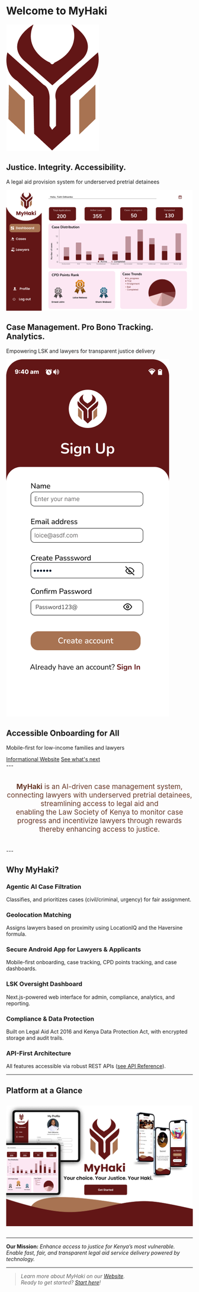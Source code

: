 # Welcome to MyHaki

<div class="carousel" id="myhaki-hero-slideshow">
  <div class="carousel-slide active">
    <img src="images/myhaki-logo.png" alt="MyHaki Logo" class="logo">
    <h2>Justice. Integrity. Accessibility.</h2>
    <p>A legal aid provision system for underserved pretrial detainees</p>
  </div>

  <div class="carousel-slide">
    <img src="images/lsk-dashboard.png" alt="LSK Dashboard" class="platform-img">
    <h2>Case Management. Pro Bono Tracking. Analytics.</h2>
    <p>Empowering LSK and lawyers for transparent justice delivery</p>
  </div>

  <div class="carousel-slide">
    <img src="images/applicant-signup.png" alt="Applicant Onboarding" class="platform-img">
    <h2>Accessible Onboarding for All</h2>
    <p>Mobile-first for low-income families and lawyers</p>
  </div>

  <div class="carousel-dots">
    <span class="carousel-dot active" data-slide="0"></span>
    <span class="carousel-dot" data-slide="1"></span>
    <span class="carousel-dot" data-slide="2"></span>
  </div>
</div>

<div class="button-container">
  <a href="https://my-haki-informational-website.vercel.app/" class="md-button">Informational Website</a>
  <a href="getting-started/" class="md-button">See what's next</a>
</div>
---

<div style="text-align: center; font-size: 1.18rem; color: #683929; margin: 2em 0;">
  <strong>MyHaki</strong> is an AI-driven case management system,<br>
  connecting lawyers with underserved pretrial detainees, streamlining access to legal aid and<br> enabling the Law Society of Kenya to monitor case progress and incentivize lawyers through rewards thereby enhancing access to justice.
 </div>
---

## Why MyHaki?

<div class="myhaki-card">
  <h3>Agentic AI Case Filtration</h3>
  <p>Classifies, and prioritizes cases (civil/criminal, urgency) for fair assignment.</p>
</div>

<div class="myhaki-card">
  <h3>Geolocation Matching</h3>
  <p>Assigns lawyers based on proximity using LocationIQ and the Haversine formula.</p>
</div>

<div class="myhaki-card">
  <h3>Secure Android App for Lawyers & Applicants</h3>
  <p>Mobile-first onboarding, case tracking, CPD points tracking, and case dashboards.</p>
</div>

<div class="myhaki-card">
  <h3>LSK Oversight Dashboard</h3>
  <p>Next.js-powered web interface for admin, compliance, analytics, and reporting.</p>
</div>

<div class="myhaki-card">
  <h3>Compliance & Data Protection</h3>
  <p>Built on Legal Aid Act 2016 and Kenya Data Protection Act, with encrypted storage and audit trails.</p>
</div>

<div class="myhaki-card">
  <h3>API-First Architecture</h3>
  <p>All features accessible via robust REST APIs (<a href="api-reference/">see API Reference</a>).</p>
</div>

---

## Platform at a Glance

<div style="text-align: center; margin: 2em 0;">
  <img src="images/deployment-diagram.png" alt="MyHaki Platform Overview" class="platform-img">
</div>

---

<div class="mission-banner">
  <strong>Our Mission:</strong> <em>Enhance access to justice for Kenya’s most vulnerable.<br>
  Enable fast, fair, and transparent legal aid service delivery powered by technology.</em>
</div>

---

> _Learn more about MyHaki on our [Website](https://my-haki-informational-website.vercel.app/)._  
> _Ready to get started? [Start here](getting-started.md)!_

<script>
document.addEventListener('DOMContentLoaded', function() {
  const slides = document.querySelectorAll('.carousel-slide');
  const dots = document.querySelectorAll('.carousel-dot');
  let current = 0;

  function showSlide(index) {
    slides.forEach((slide, i) => {
      slide.classList.toggle('active', i === index);
    });
    dots.forEach((dot, i) => {
      dot.classList.toggle('active', i === index);
    });
    current = index;
  }

  dots.forEach((dot, i) => {
    dot.addEventListener('click', () => showSlide(i));
  });

  setInterval(() => {
    showSlide((current + 1) % slides.length);
  }, 6000);

  showSlide(0);
});
</script>